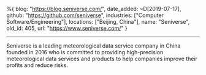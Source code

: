 %{
  blog: "https://blog.seniverse.com/",
  date_added: ~D[2019-07-17],
  github: "https://github.com/seniverse",
  industries: ["Computer Software/Engineering"],
  locations: ["Beijing, China"],
  name: "Seniverse",
  old_id: 405,
  url: "https://www.seniverse.com/"
}

---

Seniverse is a leading meteorological data service company in China founded in 2016 who is committed to providing high-precision meteorological data services and products to help companies improve their profits and reduce risks.
